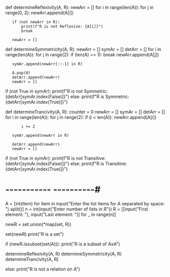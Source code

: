 def determineReflexivity(A, R):
   newArr = []
   for i in range(len(A)):
       for j in range(0, 2):
           newArr.append(A[i])

       if (not newArr in R):
           print(f"R is not Reflexive: {A[i]}")
           break

       newArr = []


def determineSymmetricity(A, R):
   newArr = []
   symAr = []
   detArr = []
   for i in range(len(A)):
       for j in range(2):
           if (len(A) == 1):
               break
           newArr.append(A[j])

       symAr.append(newArr[::-1] in R)

       A.pop(0)
       detArr.append(newArr)
       newArr = []

   if (not True in symAr):
       print(f"R is not Symmetric: {detArr[symAr.index(False)]}")
   else:
       print(f"R is Symmetric: {detArr[symAr.index(True)]}")


def determineTrancivity(A, R):
   counter = 0
   newArr = []
   symAr = []
   detArr = []
   for i in range(len(A)):
       for j in range(2):
           if (i < len(A)):
               newArr.append(A[i])

           i += 2

       symAr.append(newArr in R)

       detArr.append(newArr)
       newArr = []

   if (not True in symAr):
       print(f"R is not Transitive: {detArr[symAr.index(False)]}")
   else:
       print(f"R is Transitive: {detArr[symAr.index(True)]}")


# ----------- ----------#

A = [int(item) for item in input("Enter the list items for A separated by space: ").split()]
n = int(input("Enter number of lists in R"))
R = [[input("First element: "), input("Last element: ")] for _ in range(n)]

newR = set.union(*map(set, R))

set(newR)
print("R is a set")

if (newR.issubset(set(A))):
   print("R is a subset of AxA")

   determineReflexivity(A, R)
   determineSymmetricity(A, R)
   determineTrancivity(A, R)

else:
   print("R is not a relation on A")

